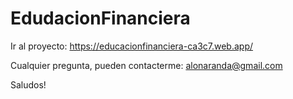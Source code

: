 # EdudacionFinanciera

Ir al proyecto: 
https://educacionfinanciera-ca3c7.web.app/

Cualquier pregunta, pueden contacterme:
alonaranda@gmail.com

Saludos!
